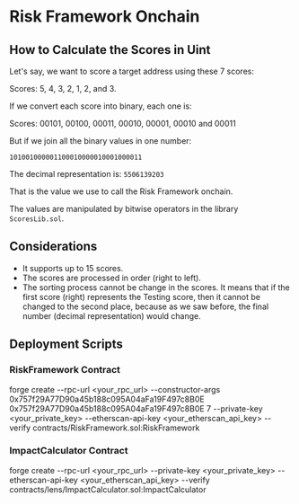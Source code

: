 # Risk Framework Onchain

## How to Calculate the Scores in Uint

Let's say, we want to score a target address using these 7 scores:

Scores: 5, 4, 3, 2, 1, 2, and 3.

If we convert each score into binary, each one is:

Scores: 00101, 00100, 00011, 00010, 00001, 00010 and 00011

But if we join all the binary values in one number:

`101001000001100010000010001000011`

The decimal representation is: `5506139203`

That is the value we use to call the Risk Framework onchain.

The values are manipulated by bitwise operators in the library `ScoresLib.sol`.

## Considerations

- It supports up to 15 scores.
- The scores are processed in order (right to left).
- The sorting process cannot be change in the scores. It means that if the first score (right) represents the Testing score, then it cannot be changed to the second place, because as we saw before, the final number (decimal representation) would change.

## Deployment Scripts

### RiskFramework Contract

forge create --rpc-url <your_rpc_url> --constructor-args 0x757f29A77D90a45b188c095A04aFa19F497c8B0E 0x757f29A77D90a45b188c095A04aFa19F497c8B0E 7 --private-key <your_private_key> --etherscan-api-key <your_etherscan_api_key> --verify contracts/RiskFramework.sol:RiskFramework

### ImpactCalculator Contract

forge create --rpc-url <your_rpc_url> --private-key <your_private_key> --etherscan-api-key <your_etherscan_api_key> --verify contracts/lens/ImpactCalculator.sol:ImpactCalculator
